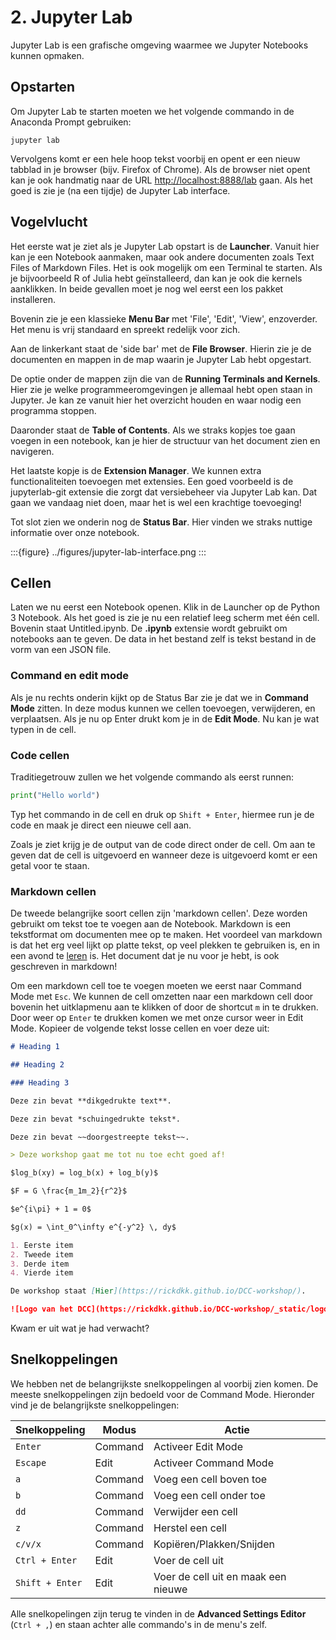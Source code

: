 # 2. Jupyter Lab

Jupyter Lab is een grafische omgeving waarmee we Jupyter Notebooks kunnen opmaken. 

## Opstarten

Om Jupyter Lab te starten moeten we het volgende commando in de Anaconda Prompt gebruiken:

```shell
jupyter lab
```

Vervolgens komt er een hele hoop tekst voorbij en opent er een nieuw tabblad in je browser (bijv. 
Firefox of Chrome). Als de browser niet opent kan je ook handmatig naar de URL <http://localhost:8888/lab>
gaan. Als het goed is zie je (na een tijdje) de Jupyter Lab interface.

## Vogelvlucht

Het eerste wat je ziet als je Jupyter Lab opstart is de **Launcher**. Vanuit hier kan je een Notebook
aanmaken, maar ook andere documenten zoals Text Files of Markdown Files. Het is ook mogelijk om een 
Terminal te starten. Als je bijvoorbeeld R of Julia hebt geïnstalleerd, dan kan je ook die kernels aanklikken.
In beide gevallen moet je nog wel eerst een los pakket installeren.

Bovenin zie je een klassieke **Menu Bar** met 'File', 'Edit', 'View', enzoverder. Het menu is vrij standaard en spreekt redelijk 
voor zich.

Aan de linkerkant staat de 'side bar' met de **File Browser**. Hierin zie je de documenten en mappen in de map waarin je Jupyter
Lab hebt opgestart. 

De optie onder de mappen zijn die van de **Running Terminals and Kernels**. Hier zie je welke programmeeromgevingen
je allemaal hebt open staan in Jupyter. Je kan ze vanuit hier het overzicht houden en waar nodig een programma stoppen.

Daaronder staat de **Table of Contents**. Als we straks kopjes toe gaan voegen in een notebook, kan je hier de structuur
van het document zien en navigeren.

Het laatste kopje is de **Extension Manager**. We kunnen extra functionaliteiten toevoegen met extensies. Een goed voorbeeld 
is de jupyterlab-git extensie die zorgt dat versiebeheer via Jupyter Lab kan. Dat gaan we vandaag niet doen, maar het is 
wel een krachtige toevoeging!

Tot slot zien we onderin nog de **Status Bar**. Hier vinden we straks nuttige informatie over onze notebook. 

:::{figure} ../figures/jupyter-lab-interface.png
:::

## Cellen

Laten we nu eerst een Notebook openen. Klik in de Launcher op de Python 3 Notebook. Als het goed is zie je nu een
relatief leeg scherm met één cell. Bovenin staat Untitled.ipynb. De **.ipynb** extensie wordt gebruikt om notebooks aan te 
geven. De data in het bestand zelf is tekst bestand in de vorm van een JSON file.

### Command en edit mode

Als je nu rechts onderin kijkt op de Status Bar zie je dat we in **Command Mode** zitten. In deze modus kunnen we cellen 
toevoegen, verwijderen, en verplaatsen. Als je nu op <buttonpress>Enter</buttonpress> drukt kom je in de **Edit Mode**. Nu kan je wat typen in de 
cell. 

### Code cellen
Traditiegetrouw zullen we het volgende commando als eerst runnen:

```python
print("Hello world")
```

Typ het commando in de cell en druk op `Shift + Enter`, hiermee run je de code en maak je direct een nieuwe cell aan.

Zoals je ziet krijg je de output van de code direct onder de cell. Om aan te geven dat de cell is uitgevoerd en wanneer
deze is uitgevoerd komt er een getal voor te staan.

### Markdown cellen

De tweede belangrijke soort cellen zijn 'markdown cellen'. Deze worden gebruikt om tekst toe te voegen aan de Notebook.
Markdown is een tekstformat om documenten mee op te maken. Het voordeel van markdown is dat het erg veel lijkt op platte
tekst, op veel plekken te gebruiken is, en in een avond te [leren](https://www.markdownguide.org/basic-syntax/) is.
Het document dat je nu voor je hebt, is ook geschreven in markdown!

Om een markdown cell toe te voegen moeten we eerst naar Command Mode met `Esc`. We kunnen de cell omzetten naar een markdown
cell door bovenin het uitklapmenu aan te klikken of door de shortcut `m` in te drukken. Door weer op `Enter` te drukken 
komen we met onze cursor weer in Edit Mode. Kopieer de volgende tekst losse cellen en voer deze uit:

```markdown
# Heading 1

## Heading 2

### Heading 3
```
```markdown
Deze zin bevat **dikgedrukte text**.

Deze zin bevat *schuingedrukte tekst*.

Deze zin bevat ~~doorgestreepte tekst~~.
```
```markdown
> Deze workshop gaat me tot nu toe echt goed af!
```
```markdown
$log_b(xy) = log_b(x) + log_b(y)$

$F = G \frac{m_1m_2}{r^2}$

$e^{i\pi} + 1 = 0$

$g(x) = \int_0^\infty e^{-y^2} \, dy$
```
```markdown
1. Eerste item
2. Tweede item
3. Derde item
4. Vierde item 
```
```markdown
De workshop staat [Hier](https://rickdkk.github.io/DCC-workshop/).

![Logo van het DCC](https://rickdkk.github.io/DCC-workshop/_static/logo_dcc.png)
```

Kwam er uit wat je had verwacht?

## Snelkoppelingen

We hebben net de belangrijkste snelkoppelingen al voorbij zien komen. De meeste snelkoppelingen zijn bedoeld voor de
Command Mode. Hieronder vind je de belangrijkste snelkoppelingen:

| Snelkoppeling   | Modus   | Actie                               |
|-----------------|---------|-------------------------------------|
 | `Enter`         | Command | Activeer Edit Mode                  |
| `Escape`        | Edit    | Activeer Command Mode               |
| `a`             | Command | Voeg een cell boven toe             |
| `b`             | Command | Voeg een cell onder toe             |
| `dd`            | Command | Verwijder een cell                  |
| `z`             | Command | Herstel een cell                    |
| `c/v/x`         | Command | Kopiëren/Plakken/Snijden            |
| `Ctrl + Enter`  | Edit    | Voer de cell uit                    |
| `Shift + Enter` | Edit    | Voer de cell uit en maak een nieuwe |

Alle snelkopelingen zijn terug te vinden in de **Advanced Settings Editor** (`Ctrl + ,`) en staan achter alle commando's
in de menu's zelf. 